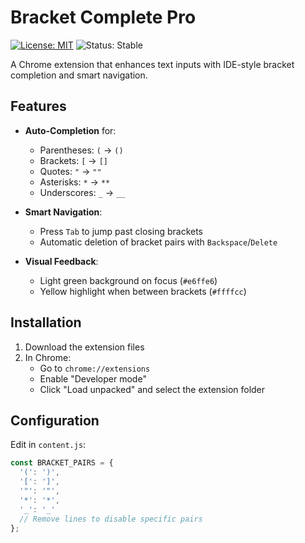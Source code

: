 # Bracket Complete Pro

[![License: MIT](https://img.shields.io/badge/License-MIT-yellow.svg)](https://opensource.org/licenses/MIT) 
![Status: Stable](https://img.shields.io/badge/status-stable-brightgreen)

A Chrome extension that enhances text inputs with IDE-style bracket completion and smart navigation.

## Features

- **Auto-Completion** for:
  - Parentheses: `(` → `()`
  - Brackets: `[` → `[]`
  - Quotes: `"` → `""`
  - Asterisks: `*` → `**`
  - Underscores: `_` → `__`

- **Smart Navigation**:
  - Press `Tab` to jump past closing brackets
  - Automatic deletion of bracket pairs with `Backspace`/`Delete`

- **Visual Feedback**:
  - Light green background on focus (`#e6ffe6`)
  - Yellow highlight when between brackets (`#ffffcc`)

## Installation

1. Download the extension files
2. In Chrome:
   - Go to `chrome://extensions`
   - Enable "Developer mode"
   - Click "Load unpacked" and select the extension folder

## Configuration

Edit in `content.js`:
```javascript
const BRACKET_PAIRS = {
  '(': ')',
  '[': ']',
  '"': '"',
  '*': '*',
  '_': '_'
  // Remove lines to disable specific pairs
};
